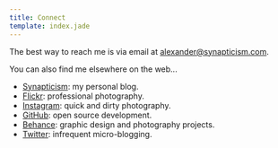 ```yaml
---
title: Connect
template: index.jade
---
```


The best way to reach me is via email at [alexander@synapticism.com](mailto:alexander@synapticism.com).

You can also find me elsewhere on the web...

- [Synapticism](http://synapticism.com): my personal blog.
- [Flickr](https://www.flickr.com/photos/synapticism): professional photography.
- [Instagram](https://instagram.com/synapticx): quick and dirty photography.
- [GitHub](https://www.github.com/Synapticism): open source development.
- [Behance](http://www.behance.net/synaptic): graphic design and photography projects.
- [Twitter](https://www.twitter.com/Synapticism): infrequent micro-blogging.